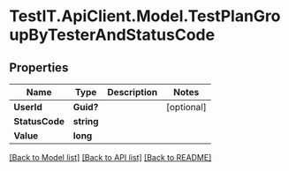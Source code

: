 # TestIT.ApiClient.Model.TestPlanGroupByTesterAndStatusCode

## Properties

Name | Type | Description | Notes
------------ | ------------- | ------------- | -------------
**UserId** | **Guid?** |  | [optional] 
**StatusCode** | **string** |  | 
**Value** | **long** |  | 

[[Back to Model list]](../README.md#documentation-for-models) [[Back to API list]](../README.md#documentation-for-api-endpoints) [[Back to README]](../README.md)

